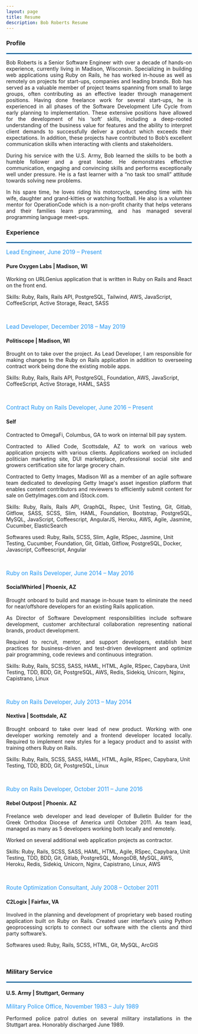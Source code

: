 ```yaml
---
layout: page
title: Resume
description: Bob Roberts Resume
---
```


<style type="text/css">
  .job-title {
    margin-top: 15px;
    margin-bottom: 5px;
    color: #2196F3;
    font-size: 1.1em;
  }
  .break {
    border: 1px solid #2196F3;
  }
  .wide {
    text-align: justify;
  }
</style>


<h3>Profile</h3>
<hr class="break">
<p class="wide">Bob Roberts is a Senior Software Engineer with over a decade of hands-on experience, currently living in Madison, Wisconsin. Specializing in building web applications using Ruby on Rails, he has worked in-house as well as remotely on projects for start-ups, companies and leading brands. Bob has served as a valuable member of project teams spanning from small to large groups, often contributing as an effective leader through management positions. Having done freelance work for several start-ups, he is experienced in all phases of the Software Development Life Cycle from early planning to implementation. These extensive positions have allowed for the development of his ‘soft’ skills, including a deep-rooted understanding of the business value for features and the ability to interpret client demands to successfully deliver a product which exceeds their expectations.  In addition, these projects have contributed to Bob’s excellent communication skills when interacting with clients and stakeholders.</p>
<p class="wide">During his service with the U.S. Army, Bob learned the skills to be both a humble follower and a great leader. He demonstrates effective communication, engaging and convincing skills and performs exceptionally well under pressure. He is a fast learner with a “no task too small” attitude towards solving new problems.
</p>
<p class="wide">In his spare time, he loves riding his motorcycle, spending time with his wife, daughter and grand-kitties or watching football. He also is a volunteer mentor for OperationCode which is a non-profit charity that helps veterans and their families learn programming, and has managed several programming language meet-ups.</p>


<h3>Experience</h3>
<hr class="break">
<div class="job-title">Lead Engineer, June 2019 – Present</div>
<h4>Pure Oxygen Labs | Madison, WI</h4>
<p class="wide">Working on URLGenius application that is written in Ruby on Rails and React on the front end.</p>
<p>Skills: Ruby, Rails, Rails API, PostgreSQL, Tailwind, AWS, JavaScript, CoffeeScript, Active Storage, React, SASS</p>

<br>
<div class="job-title">Lead Developer, December 2018 – May 2019</div>
<h4>Politiscope | Madison, WI</h4>
<p class="wide">Brought on to take over the project.  As Lead Developer, I am responsible for making changes to the Ruby  on  Rails  application  in  addition  to  overseeing  contract  work  being  done  the  existing  mobile apps.</p>
<p>Skills: Ruby, Rails, Rails API, PostgreSQL, Foundation, AWS, JavaScript, CoffeeScript, Active Storage, HAML, SASS</p>

<br>
<div class="job-title">Contract Ruby on Rails Developer, June 2016 – Present</div>
<h4>Self</h4>
<p class="wide">Contracted to OmegaFi, Columbus, GA to work on internal bill pay system.</p>
<p class="wide">Contracted to Allied Code, Scottsdale, AZ to work on various web application projects with various clients.  Applications worked on included politician marketing site, DUI marketplace, professional social site and growers certification site for large grocery chain.</p>
<p class="wide">Contracted to Getty Images, Madison WI as a member of an agile software team dedicated to developing Getty Image's asset ingestion platform that enables content contributors and reviewers to efficiently submit content for sale on GettyImages.com and iStock.com.</p>
<p class="wide">Skills: Ruby, Rails, Rails API, GraphQL, Rspec, Unit Testing, Git, Gitlab, Gitflow, SASS, SCSS, Slim, HAML, Foundation, Bootstrap, PostgreSQL, MySQL, JavaScript, Coffeescript, AngularJS, Heroku, AWS, Agile,  Jasmine, Cucumber, ElasticSearch</p>
<p>Softwares used: Ruby, Rails, SCSS, Slim, Agile, RSpec, Jasmine, Unit Testing, Cucumber, Foundation, Git, Gitlab, Gitflow, PostgreSQL, Docker, Javascript, Coffeescript, Angular</p>

<br>
<div class="job-title">Ruby on Rails Developer, June 2014 – May 2016</div>
<h4>SocialWhirled | Phoenix, AZ</h4>
<p class="wide">Brought onboard to build and manage in-house team to eliminate the need for near/offshore developers for an existing Rails application.</p>
<p class="wide">As Director of Software Development responsibilities include software development, customer architectural collaboration representing national brands, product development.</p>
<p class="wide">Required to recruit, mentor, and support developers, establish best practices for business-driven and test-driven development and optimize pair programming, code reviews and continuous integration.</p>
<p>Skills: Ruby, Rails, SCSS, SASS, HAML, HTML, Agile, RSpec, Capybara, Unit Testing, TDD, BDD, Git, PostgreSQL, AWS, Redis, Sidekiq, Unicorn, Nginx, Capistrano, Linux</p>

<br>
<div class="job-title">Ruby on Rails Developer, July 2013 – May 2014</div>
<h4>Nextiva | Scottsdale, AZ</h4>
<p class="wide">Brought onboard to take over lead of new product. Working with one developer working remotely and a frontend developer located locally. Required to implement new styles for a legacy product and to assist with training others Ruby on Rails.<p/>
<p>Skills: Ruby, Rails, SCSS, SASS, HAML, HTML, Agile, RSpec, Capybara, Unit Testing, TDD, BDD, Git, PostgreSQL, Linux</p>

<br>
<div class="job-title">Ruby on Rails Developer, October 2011 – June 2016</div>
<h4>Rebel Outpost | Phoenix. AZ</h4>
<p class="wide">Freelance web developer and lead developer of Bulletin Builder for the Greek Orthodox Diocese of America until October 2011. As team lead, managed as many as 5 developers working both locally and remotely.</p>
<p class="wide">Worked on several additional web application projects as contractor.</p>
<p> Skills: Ruby, Rails, SCSS, SASS, HAML, HTML, Agile, RSpec, Capybara, Unit Testing, TDD, BDD, Git, Gitlab, PostgreSQL, MongoDB, MySQL, AWS, Heroku, Redis, Sidekiq, Unicorn, Nginx, Capistrano, Linux, AWS</p>

<br>
<div class="job-title">Route Optimization Consultant, July 2008 – October 2011</div>
<h4>C2Logix | Fairfax, VA</h4>
<p class="wide">Involved in the planning and development of proprietary web based routing application built on
Ruby on Rails. Created user interface’s using Python geoprocessing scripts to connect our
software with the clients and third party software’s.</p>
<p>Softwares used: Ruby, Rails, SCSS, HTML, Git, MySQL, ArcGIS</p>

<br>
<h3>Military Service</h3>
<hr class="break">
<h4>U.S. Army | Stuttgart, Germany</h4>
<p class="job-title">Military Police Office, November 1983 – July 1989</p>
<p class="wide">Performed police patrol duties on several military installations in the Stuttgart area.  Honorably discharged June 1989.</p>
